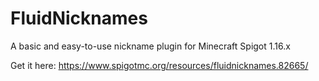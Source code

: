 # FluidNicknames
A basic and easy-to-use nickname plugin for Minecraft Spigot 1.16.x

Get it here: https://www.spigotmc.org/resources/fluidnicknames.82665/
